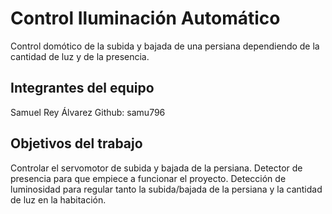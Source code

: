 # Control Iluminación Automático

Control domótico de la subida y bajada de una persiana dependiendo de la cantidad de luz y de la presencia.

## Integrantes del equipo

Samuel Rey Álvarez
Github: samu796

## Objetivos del trabajo

Controlar el servomotor de subida y bajada de la persiana.
Detector de presencia para que empiece a funcionar el proyecto.
Detección de luminosidad para regular tanto la subida/bajada de la persiana y la cantidad de luz en la habitación.
